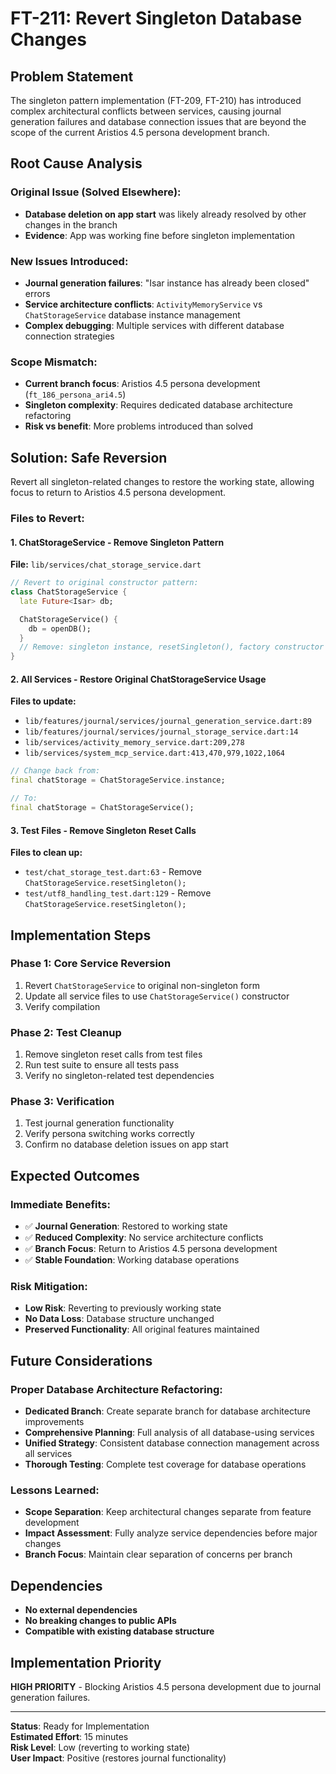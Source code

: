 # FT-211: Revert Singleton Database Changes

## Problem Statement

The singleton pattern implementation (FT-209, FT-210) has introduced complex architectural conflicts between services, causing journal generation failures and database connection issues that are beyond the scope of the current Aristios 4.5 persona development branch.

## Root Cause Analysis

### Original Issue (Solved Elsewhere):
- **Database deletion on app start** was likely already resolved by other changes in the branch
- **Evidence**: App was working fine before singleton implementation

### New Issues Introduced:
- **Journal generation failures**: "Isar instance has already been closed" errors
- **Service architecture conflicts**: `ActivityMemoryService` vs `ChatStorageService` database instance management
- **Complex debugging**: Multiple services with different database connection strategies

### Scope Mismatch:
- **Current branch focus**: Aristios 4.5 persona development (`ft_186_persona_ari4.5`)
- **Singleton complexity**: Requires dedicated database architecture refactoring
- **Risk vs benefit**: More problems introduced than solved

## Solution: Safe Reversion

Revert all singleton-related changes to restore the working state, allowing focus to return to Aristios 4.5 persona development.

### Files to Revert:

#### 1. ChatStorageService - Remove Singleton Pattern
**File:** `lib/services/chat_storage_service.dart`
```dart
// Revert to original constructor pattern:
class ChatStorageService {
  late Future<Isar> db;

  ChatStorageService() {
    db = openDB();
  }
  // Remove: singleton instance, resetSingleton(), factory constructor
}
```

#### 2. All Services - Restore Original ChatStorageService Usage
**Files to update:**
- `lib/features/journal/services/journal_generation_service.dart:89`
- `lib/features/journal/services/journal_storage_service.dart:14`  
- `lib/services/activity_memory_service.dart:209,278`
- `lib/services/system_mcp_service.dart:413,470,979,1022,1064`

```dart
// Change back from:
final chatStorage = ChatStorageService.instance;

// To:
final chatStorage = ChatStorageService();
```

#### 3. Test Files - Remove Singleton Reset Calls
**Files to clean up:**
- `test/chat_storage_test.dart:63` - Remove `ChatStorageService.resetSingleton();`
- `test/utf8_handling_test.dart:129` - Remove `ChatStorageService.resetSingleton();`

## Implementation Steps

### Phase 1: Core Service Reversion
1. Revert `ChatStorageService` to original non-singleton form
2. Update all service files to use `ChatStorageService()` constructor
3. Verify compilation

### Phase 2: Test Cleanup  
1. Remove singleton reset calls from test files
2. Run test suite to ensure all tests pass
3. Verify no singleton-related test dependencies

### Phase 3: Verification
1. Test journal generation functionality
2. Verify persona switching works correctly
3. Confirm no database deletion issues on app start

## Expected Outcomes

### Immediate Benefits:
- ✅ **Journal Generation**: Restored to working state
- ✅ **Reduced Complexity**: No service architecture conflicts
- ✅ **Branch Focus**: Return to Aristios 4.5 persona development
- ✅ **Stable Foundation**: Working database operations

### Risk Mitigation:
- **Low Risk**: Reverting to previously working state
- **No Data Loss**: Database structure unchanged
- **Preserved Functionality**: All original features maintained

## Future Considerations

### Proper Database Architecture Refactoring:
- **Dedicated Branch**: Create separate branch for database architecture improvements
- **Comprehensive Planning**: Full analysis of all database-using services
- **Unified Strategy**: Consistent database connection management across all services
- **Thorough Testing**: Complete test coverage for database operations

### Lessons Learned:
- **Scope Separation**: Keep architectural changes separate from feature development
- **Impact Assessment**: Fully analyze service dependencies before major changes
- **Branch Focus**: Maintain clear separation of concerns per branch

## Dependencies

- **No external dependencies**
- **No breaking changes to public APIs**
- **Compatible with existing database structure**

## Implementation Priority

**HIGH PRIORITY** - Blocking Aristios 4.5 persona development due to journal generation failures.

---

**Status**: Ready for Implementation  
**Estimated Effort**: 15 minutes  
**Risk Level**: Low (reverting to working state)  
**User Impact**: Positive (restores journal functionality)
